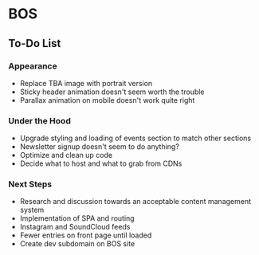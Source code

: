 # BOS

## To-Do List

### Appearance
+ Replace TBA image with portrait version
+ Sticky header animation doesn't seem worth the trouble
+ Parallax animation on mobile doesn't work quite right

### Under the Hood
+ Upgrade styling and loading of events section to match other sections
+ Newsletter signup doesn't seem to do anything?
+ Optimize and clean up code
+ Decide what to host and what to grab from CDNs

### Next Steps
+ Research and discussion towards an acceptable content management system
+ Implementation of SPA and routing
+ Instagram and SoundCloud feeds
+ Fewer entries on front page until loaded
+ Create dev subdomain on BOS site
